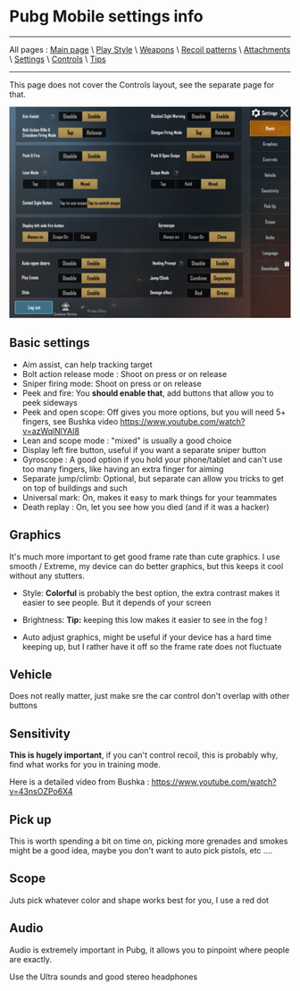 # Pubg Mobile settings info

---

All pages : [Main page](/index.md) \ [Play Style](/play_style.md) \ [Weapons](/weapons.md) \ [Recoil patterns](/recoil.md) \ [Attachments](/attachments.md) \ [Settings](/settings) \ [Controls](/controls.md) \ [Tips](/tips.md)

---

This page does not cover the Controls layout, see the separate page for that.

![](/screenshots/settings.PNG)

## Basic settings

- Aim assist, can help tracking target
- Bolt action release mode : Shoot on press or on release
- Sniper firing mode: Shoot on press or on release
- Peek and fire: You **should enable that**, add buttons that allow you to peek sideways
- Peek and open scope: Off gives you more options, but you will need 5+ fingers, see Bushka video <https://www.youtube.com/watch?v=azWqlNlYAI8>
- Lean and scope mode : "mixed" is usually a good choice
- Display left fire button, useful if you want a separate sniper button
- Gyroscope : A good option if you hold your phone/tablet and can't use too many fingers, like having an extra finger for aiming
- Separate jump/climb: Optional, but separate can allow you tricks to get on top of buildings and such
- Universal mark: On, makes it easy to mark things for your teammates
- Death replay : On, let you see how you died (and if it was a hacker)

## Graphics

It's much more important to get good frame rate than cute graphics.
I use smooth / Extreme, my device can do better graphics, but this keeps it cool without any stutters.

- Style: **Colorful** is probably the best option, the extra contrast makes it easier to see people. But it depends of your screen

- Brightness: **Tip:** keeping this low makes it easier to see in the fog !

- Auto adjust graphics, might be useful if your device has a hard time keeping up, but I rather have it off so the frame rate does not fluctuate

## Vehicle

Does not really matter, just make sre the car control don't overlap with other buttons

## Sensitivity

**This is hugely important**, if you can't control recoil, this is probably why, find what works for you in training mode.

Here is a detailed video from Bushka : <https://www.youtube.com/watch?v=43nsOZPo6X4>

## Pick up

This is worth spending a bit on time on, picking more grenades and smokes might be a good idea, maybe you don't want to auto pick pistols, etc ....

## Scope

Juts pick whatever color and shape works best for you, I use a red dot

## Audio

Audio is extremely important in Pubg, it allows you to pinpoint where people are exactly.

Use the Ultra sounds and good stereo headphones
